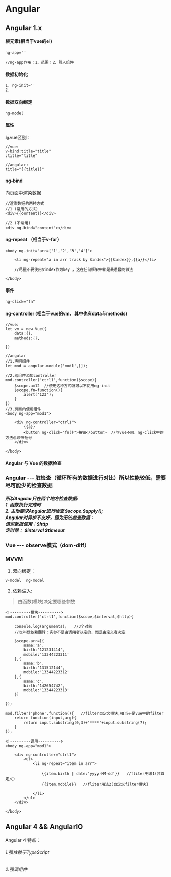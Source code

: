 # Angular


## Angular 1.x

#### 根元素(相当于vue的el)
```
ng-app=''

//ng-app作用：1、范围；2、引入组件
```


#### 数据初始化
```
1. ng-init=''
2. 

```

#### 数据双向绑定
```
ng-model
```

#### 属性

与vue区别：
```
//vue:
v-bind:title="title"
:title="title"

//angular:
title="{{title}}"
```

#### ng-bind
向页面中渲染数据
```
//渲染数据的两种方式
//1 (常用的方式)
<div>{{content}}</div>

//2 (不常用)
<div ng-bind="content"></div>
```

#### ng-repeat （相当于v-for）
```
<body ng-init="arr=['1','2','3','4']">

    <li ng-repeat="a in arr track by $index">{{$index}},{{a}}</li>

    //尽量不要使用$index作为key ，这在任何框架中都是最愚蠢的做法

</body>
```


#### 事件
```
ng-click="fn"
```

#### ng-controller (相当于vue的vm，其中也有data与methods)

```
//vue:
let vm = new Vue({
    data:{},
    methods:{},

})

//angular
//1.声明组件
let mod = angular.module('mod1',[]);

//2.给组件添加controller
mod.controller('ctrl1',function($scope){
    $scope.a=12  //使用这种方式就可以不使用ng-init
    $scope.fn=function(){
        alert('123');
    }
})
//3.页面内使用组件
<body ng-app="mod1">

    <div ng-controller="ctrl1">
        {{a}}
        <button ng-click="fn()">按钮</button>  //与vue不同，ng-click中的方法必须带括号
    </div>

</body>
```

#### Angular 与  Vue 的数据检查

<h3>Angular --- 脏检查（循环所有的数据进行对比）所以性能较低，需要尽可能少的检查数据</h3>
<h5>所以Angular只在两个地方检查数据:
<br>
1.  函数执行完成时
<br>
2.  主动要求Angular进行检查 $scope.$apply();
<br>
Angular对异步不友好，因为无法检查数据：
<br>
请求数据使用：$http
<br>
定时器： $interval  $timeout
</h5>
<h3>Vue --- observe模式（dom-diff）</h3>


### MVVM

1. 双向绑定：
```
v-model  ng-model
```

2. 依赖注入:
> 由函数(模块)决定要哪些参数

```
<!---------模块---------->
mod.controller('ctrl1',function($scope,$interval,$http){
    
    console.log(arguments);   //3个对象
    //也叫做依赖翻转：实参不是由调用者决定的，而是由定义者决定

    $scope.arr=[{
        name:'a',
        birth:'121231414',
        mobile:'13344223311'
    },{
        name:'b',
        birth:'131512144',
        mobile:'13344223312'
    },{
        name:'c',
        birth:'142654742',
        mobile:'13344223313'
    }]

});

mod.filter('phone',function(){   //filter自定义模块,相当于是vue中的filter
    return function(input,arg){
        return input.substring(0,3)+'****'+input.substring(7);
    }
});

<!---------调用---------->
<body ng-app="mod1">

    <div ng-controller="ctrl1">
        <ul>
            <li ng-repeat="item in arr">

                {{item.birth | date:'yyyy-MM-dd'}}   //fliter用法1(非自定义)
                {{item.mobile}}   //fliter用法2(自定义filter模块)
            
            </li>   
        </ul>
    </div>

</body>
```


## Angular 4 && AngularIO

Angular 4 特点：
###### 1.强依赖于TypeScript
###### 2.强调组件



